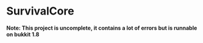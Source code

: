 # SurvivalCore

__Note: This project is uncomplete, it contains a lot of errors but is runnable on bukkit 1.8__
